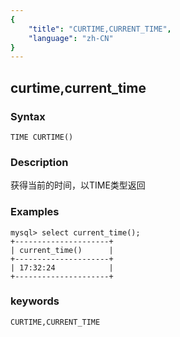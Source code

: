 ```yaml
---
{
    "title": "CURTIME,CURRENT_TIME",
    "language": "zh-CN"
}
---
```


<!-- 
Licensed to the Apache Software Foundation (ASF) under one
or more contributor license agreements.  See the NOTICE file
distributed with this work for additional information
regarding copyright ownership.  The ASF licenses this file
to you under the Apache License, Version 2.0 (the
"License"); you may not use this file except in compliance
with the License.  You may obtain a copy of the License at

  http://www.apache.org/licenses/LICENSE-2.0

Unless required by applicable law or agreed to in writing,
software distributed under the License is distributed on an
"AS IS" BASIS, WITHOUT WARRANTIES OR CONDITIONS OF ANY
KIND, either express or implied.  See the License for the
specific language governing permissions and limitations
under the License.
-->

## curtime,current_time

### Syntax

`TIME CURTIME()`

### Description

获得当前的时间，以TIME类型返回

### Examples

```
mysql> select current_time();
+---------------------+
| current_time()      |
+---------------------+
| 17:32:24            |
+---------------------+
```

### keywords

    CURTIME,CURRENT_TIME
